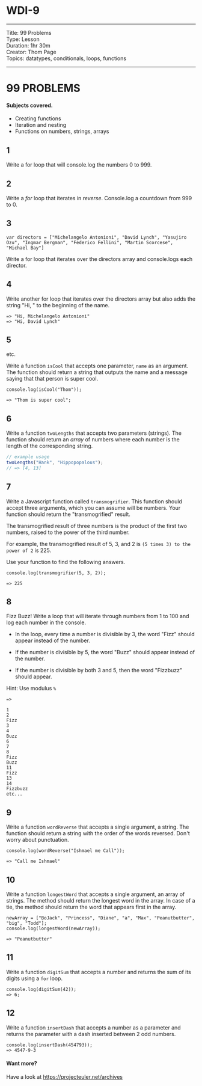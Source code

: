 # WDI-9

<hr>
Title: 99 Problems<br>
Type: Lesson<br>
Duration: 1hr 30m<br>
Creator: Thom Page<br>
Topics: datatypes, conditionals, loops, functions <br>
<hr>

# 99 PROBLEMS

#### Subjects covered.

- Creating functions
- Iteration and nesting
- Functions on numbers, strings, arrays


## 1

Write a for loop that will console.log the numbers 0 to 999.

## 2

Write a *for* loop that iterates in *reverse*. Console.log a countdown from 999 to 0.

## 3

```
var directors = ["Michelangelo Antonioni", "David Lynch", "Yasujiro Ozu", "Ingmar Bergman", "Federico Fellini", "Martin Scorcese", "Michael Bay"]
```

Write a for loop that iterates over the directors array and console.logs each director.

## 4

Write another for loop that iterates over the directors array but also adds the string "Hi, " to the beginning of the name.

```
=> "Hi, Michelangelo Antonioni"
=> "Hi, David Lynch"
```

## 5

etc.

Write a function `isCool` that accepts one parameter, `name` as an argument. The function should return a string that outputs the name and a message saying that that person is super cool.

```
console.log(isCool("Thom"));

=> "Thom is super cool";
```

## 6

Write a function `twoLengths` that accepts two parameters (strings). The function should return an _array_ of numbers where each number is the length of the corresponding string.

```javascript
// example usage
twoLengths("Hank", "Hippopopalous");
// => [4, 13]
```

## 7

Write a Javascript function called `transmogrifier`. This function should accept three arguments, which you can assume will be numbers. Your function should return the "transmogrified" result.

The transmogrified result of three numbers is the product of the first two numbers, raised to the power of the third number.

For example, the transmogrified result of 5, 3, and 2 is `(5 times 3) to the
power of 2` is 225.

Use your function to find the following answers.

```
console.log(transmogrifier(5, 3, 2));

=> 225
```

## 8

Fizz Buzz! Write a loop that will iterate through numbers from 1 to 100 and log each number in the console.

- In the loop, every time a number is divisible by 3, the word "Fizz" should appear instead of the number.

- If the number is divisible by 5, the word "Buzz" should appear instead of the number.

- If the number is divisible by both 3 and 5, then the word "Fizzbuzz" should appear.

Hint: Use modulus `%`

```
=>

1
2
Fizz
3
4
Buzz
6
7
8
Fizz
Buzz
11
Fizz
13
14
Fizzbuzz
etc...

```

## 9

Write a function `wordReverse` that accepts a single argument, a string. The function should return a string with the order of the words reversed. Don't worry about punctuation.

```
console.log(wordReverse("Ishmael me Call"));

=> "Call me Ishmael"
```

## 10

Write a function `longestWord` that accepts a single argument, an array of strings. The method should return the longest word in the array. In case of a tie, the method should return the word that appears first in the array.

```
newArray = ["BoJack", "Princess", "Diane", "a", "Max", "Peanutbutter", "big", "Todd"];
console.log(longestWord(newArray));

=> "Peanutbutter"
```


## 11

Write a function `digitSum` that accepts a number and returns the sum of its digits using a `for` loop.

```
console.log(digitSum(42));
=> 6;
```

## 12

Write a function `insertDash` that accepts a number as a parameter and returns the parameter with a dash inserted between 2 odd numbers.

```
console.log(insertDash(454793));
=> 4547-9-3
```

#### Want more?
Have a look at https://projecteuler.net/archives
